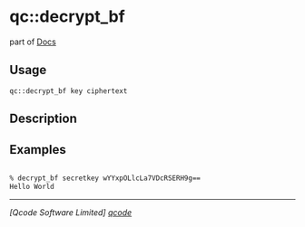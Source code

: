 qc::decrypt_bf
==============

part of [Docs](../index.md)

Usage
-----
`qc::decrypt_bf key ciphertext`

Description
-----------


Examples
--------
```tcl

% decrypt_bf secretkey wYYxpOLlcLa7VDcRSERH9g==
Hello World
```

----------------------------------
*[Qcode Software Limited] [qcode]*

[qcode]: http://www.qcode.co.uk "Qcode Software"